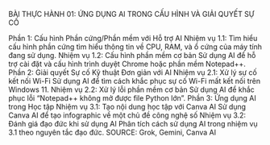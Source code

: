 BÀI THỰC HÀNH 01: ỨNG DỤNG AI TRONG CẤU HÌNH VÀ GIẢI QUYẾT SỰ CỐ

Phần 1: Cấu hình Phần cứng/Phần mềm với Hỗ trợ AI
Nhiệm vụ 1.1: Tìm hiểu cấu hình phần cứng
tìm hiểu thông tin về CPU, RAM, và ổ cứng của máy tính đang sử dụng.
Nhiệm vụ 1.2: Cấu hình phần mềm cơ bản
Sử dụng AI để hỗ trợ cài đặt và cấu hình trình duyệt Chrome hoặc phần mềm Notepad++.
Phần 2: Giải quyết Sự cố Kỹ thuật Đơn giản với AI
Nhiệm vụ 2.1: Xử lý sự cố kết nối Wi-Fi
Sử dụng AI để tìm cách khắc phục sự cố Wi-Fi mất kết nối trên Windows 11.
Nhiệm vụ 2.2: Xử lý lỗi phần mềm cơ bản
Sử dụng AI để khắc phục lỗi “Notepad++ không mở được file Python lớn”.
Phần 3: Ứng dụng AI trong Học tập
Nhiệm vụ 3.1: Tạo nội dung học tập với Canva AI
Sử dụng Canva AI để tạo infographic về một chủ đề công nghệ số
Nhiệm vụ 3.2: Đánh giá đạo đức khi sử dụng AI
Phân tích cách sử dụng AI trong nhiệm vụ 3.1 theo nguyên tắc đạo đức.
SOURCE: Grok, Gemini, Canva AI
